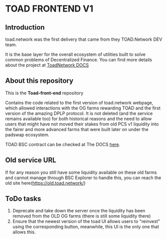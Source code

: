 # TOAD FRONTEND V1

## Introduction

toad.network was the first delivery that came from they TOAD.Network DEV team.

It is the base layer for the overall ecosystem of utilities built to solve common problems of Decentralized Finance. You can find more details about the project at [ToadNetwork DOCS](https://docs.toad.network)

## About this repository

This is the **Toad-front-end** repository

Contains the code related to the first version of toad.network webpage, which allowed interactions with the OG farms rewarding TOAD and the first version of the amazing DPLP protocol. It is not deleted (and the service remains available too) for both historical reasons and the need to allow users that might have not moved their stakes from old PCS v1 liquidity into the fairer and more advanced farms that were built later on under the padswap ecosystem.

TOAD BSC contract can be checked at The DOCS [here](https://docs.toad.network/reference/contract-addresses#usdtoad-contracts).

## Old service URL

If for any reason you still have some liquidity available on these old farms and cannot manage through BSC Explorer to handle this, you can reach the old site here(https://old.toad.network/)

## ToDo tasks

1. Deprecate and take down the server once the liquidity has been removed from the OLD OG farms (there is still some liquidity there)
2. Ensure that the newest version of the toad UI allows users to "reinvest" using the corresponding button, meanwhile, this UI is the only one that allows this.